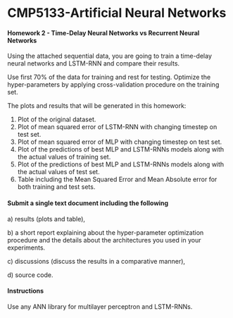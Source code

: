  # CMP5133-Artificial Neural Networks

#### Homework 2 - Time-Delay Neural Networks vs Recurrent Neural Networks

Using the attached sequential data, you are going to train a time-delay neural networks and LSTM-RNN and compare their results.

Use first 70% of the data for training and rest for testing.
Optimize the hyper-parameters by applying cross-validation procedure on the training set.

The plots and results that will be generated in this homework:
1) Plot of the original dataset.
2) Plot of mean squared error of LSTM-RNN with changing timestep on test set.
3) Plot of mean squared error of MLP with changing timestep on test set.
4) Plot of the predictions of best MLP and LSTM-RNNs models along with the actual values of training set.
5) Plot of the predictions of best MLP and LSTM-RNNs models along with the actual values of test set.
6) Table including the Mean Squared Error and Mean Absolute error for both training and test sets.

#### Submit a single text document including the following
a) results (plots and table),

b) a short report explaining about the hyper-parameter optimization procedure
and the details about the architectures you used in your experiments.

c) discussions (discuss the results in a comparative manner),

d) source code.

#### Instructions

Use any ANN library for multilayer perceptron and LSTM-RNNs.

